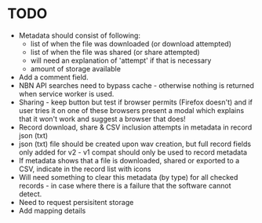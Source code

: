 # TODO
- Metadata should consist of following:
    - list of when the file was downloaded (or download attempted)
    - list of when the file was shared (or share attempted)
    - will need an explanation of 'attempt' if that is necessary
    - amount of storage available
- Add a comment field.
- NBN API searches need to bypass cache - otherwise nothing is returned when service worker is used.
- Sharing - keep button but test if browser permits (Firefox doesn't) and if user tries it on one of these browsers present a modal which explains that it won't work and suggest a browser that does!
- Record download, share & CSV inclusion attempts in metadata in record json (txt)
- json (txt) file should be created upon wav creation, but full record fields only added for v2 - v1 compat should only be used to record metadata
- If metadata shows that a file is downloaded, shared or exported to a CSV, indicate in the record list with icons
- Will need something to clear this metadata (by type) for all checked records - in case where there is a failure that the software cannot detect.
- Need to request persisitent storage
- Add mapping details
